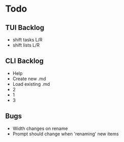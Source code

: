 # Todo

## TUI Backlog

- shift tasks L/R
- shift lists L/R

## CLI Backlog

- Help
- Create new .md
- Load existing .md
- 2
- 1
- 3

## Bugs

- Width changes on rename
- Prompt should change when 'renaming' new items
